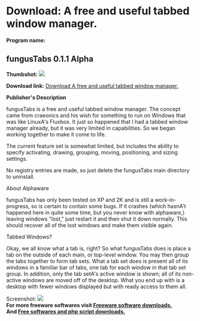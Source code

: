 # Download: A free and useful tabbed window manager.

**Program name:**

## fungusTabs 0.1.1 Alpha

  
**Thumbshot:** ![](http://www.freewarefiles.com/screenshot/fungustabs_md.gif)   
  
**Download link:** [Download A free and useful tabbed window manager.](http://freesoftwares.boysofts.com/FungusTabs-Alpha_program_18678.html)  
  


**Publisher's Description**  
  


fungusTabs is a free and useful tabbed window manager. The concept came from craeonics and his wish for something to run on Windows that was like LinuxA's Fluxbox. It just so happened that I had a tabbed window manager already, but it was very limited in capabilities. So we began working together to make it come to life. 

The current feature set is somewhat limited, but includes the ability to specify activating, drawing, grouping, moving, positioning, and sizing settings.

No registry entries are made, so just delete the fungusTabs main directory to uninstall.

About Alphaware

fungusTabs has only been tested on XP and 2K and is still a work-in-progress, so is certain to contain some bugs. If it crashes (which hasnA't happened here in quite some time, but you never know with alphaware,) leaving windows "lost," just restart it and then shut it down normally. This should recover all of the lost windows and make them visible again.

Tabbed Windows?

Okay, we all know what a tab is, right? So what fungusTabs does is place a tab on the outside of each main, or top-level window. You may then group the tabs together to form tab sets. What a tab set does is present all of its windows in a familiar bar of tabs, one tab for each window in that tab set group. In addition, only the tab setA's active window is shown; all of its non-active windows are moved off of the desktop. What you end up with is a desktop with fewer windows displayed but with ready access to them all. 

  
  
Screenshot: ![](http://www.freewarefiles.com/screenshot/fungustabs.gif)   
**For more freeware softwares visit [Freeware software downloads.](http://freesoftwares.boysofts.com/)**   
**And [Free softwares and php script downloads.](http://www.boysofts.com/)**
